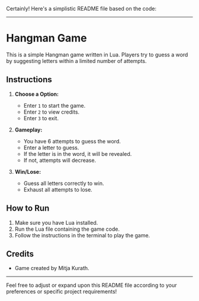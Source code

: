 Certainly! Here's a simplistic README file based on the code:

---

# Hangman Game

This is a simple Hangman game written in Lua. Players try to guess a word by suggesting letters within a limited number of attempts.

## Instructions

1. **Choose a Option:**
   - Enter `1` to start the game.
   - Enter `2` to view credits.
   - Enter `3` to exit.

2. **Gameplay:**
   - You have 6 attempts to guess the word.
   - Enter a letter to guess.
   - If the letter is in the word, it will be revealed.
   - If not, attempts will decrease.

3. **Win/Lose:**
   - Guess all letters correctly to win.
   - Exhaust all attempts to lose.

## How to Run

1. Make sure you have Lua installed.
2. Run the Lua file containing the game code.
3. Follow the instructions in the terminal to play the game.

## Credits

- Game created by Mitja Kurath.

---

Feel free to adjust or expand upon this README file according to your preferences or specific project requirements!
